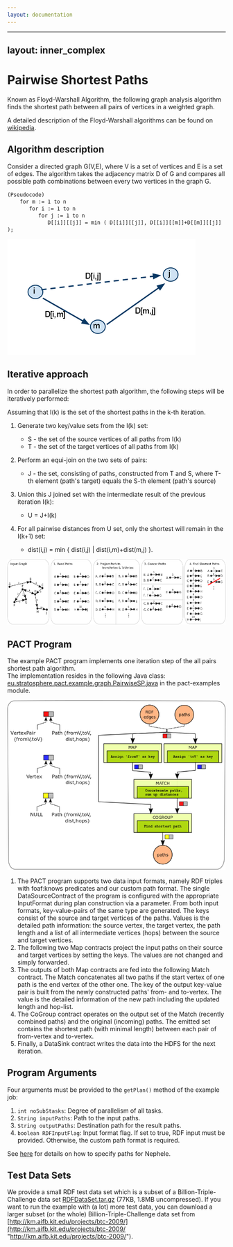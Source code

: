 ```yaml
---
layout: documentation
---
```

---
layout: inner_complex
---


Pairwise Shortest Paths
=======================

Known as Floyd-Warshall Algorithm, the following graph analysis
algorithm finds the shortest path between all pairs of vertices in a
weighted graph.

A detailed description of the Floyd-Warshall algorithms can be found on
[wikipedia](http://en.wikipedia.org/wiki/Floyd-Warshall_algorithm "http://en.wikipedia.org/wiki/Floyd-Warshall_algorithm").

Algorithm description
---------------------

Consider a directed graph G(V,E), where V is a set of vertices and E is
a set of edges. The algorithm takes the adjacency matrix D of G and
compares all possible path combinations between every two vertices in
the graph G.

    (Pseudocode)
        for m := 1 to n
           for i := 1 to n
              for j := 1 to n
                 D[[i]][[j]] = min ( D[[i]][[j]], D[[i]][[m]]+D[[m]][[j]] );

[![](media/wiki//allpairs.png)](media/wiki/allpairs.png "wiki:allpairs.png")

Iterative approach
------------------

In order to parallelize the shortest path algorithm, the following steps
will be iteratively performed:

Assuming that I(k) is the set of the shortest paths in the k-th
iteration.

1.  Generate two key/value sets from the I(k) set:
    -   S - the set of the source vertices of all paths from I(k)
    -   T - the set of the target vertices of all paths from I(k)

2.  Perform an equi-join on the two sets of pairs:
    -   J - the set, consisting of paths, constructed from T and S,
        where T-th element (path's target) equals the S-th element
        (path's source)

3.  Union this J joined set with the intermediate result of the previous
    iteration I(k):
    -   U = J+I(k)

4.  For all pairwise distances from U set, only the shortest will remain
    in the I(k+1) set:
    -   dist(i,j) = min { dist(i,j) | dist(i,m)+dist(m,j) }.

[![](media/wiki/all2all_sp_taskdescription.png)](media/wiki/all2all_sp_taskdescription.png "wiki:all2all_sp_taskdescription.png")

PACT Program
------------

The example PACT program implements one iteration step of the all pairs
shortest path algorithm.   
 The implementation resides in the following Java class:
[eu.stratosphere.pact.example.graph.PairwiseSP.java](https://github.com/stratosphere/stratosphere/blob/master/pact/pact-examples/src/main/java/eu/stratosphere/pact/example/graph/PairwiseSP.java "https://github.com/stratosphere/stratosphere/blob/master/pact/pact-examples/src/main/java/eu/stratosphere/pact/example/graph/PairwiseSP.java")
in the pact-examples module.

[![](media/wiki/all2all_sp_pactprogram.png)](media/wiki/all2all_sp_pactprogram.png "wiki:all2all_sp_pactprogram.png")

1.  The PACT program supports two data input formats, namely RDF triples
    with foaf:knows predicates and our custom path format. The single
    DataSourceContract of the program is configured with the appropriate
    InputFormat during plan construction via a parameter. From both
    input formats, key-value-pairs of the same type are generated. The
    keys consist of the source and target vertices of the paths. Values
    is the detailed path information: the source vertex, the target
    vertex, the path length and a list of all intermediate vertices
    (hops) between the source and target vertices.
2.  The following two Map contracts project the input paths on their
    source and target vertices by setting the keys. The values are not
    changed and simply forwarded.
3.  The outputs of both Map contracts are fed into the following Match
    contract. The Match concatenates all two paths if the start vertex
    of one path is the end vertex of the other one. The key of the
    output key-value pair is built from the newly constructed paths'
    from- and to-vertex. The value is the detailed information of the
    new path including the updated length and hop-list.
4.  The CoGroup contract operates on the output set of the Match
    (recently combined paths) and the original (incoming) paths. The
    emitted set contains the shortest path (with minimal length) between
    each pair of from-vertex and to-vertex.
5.  Finally, a DataSink contract writes the data into the HDFS for the
    next iteration.

Program Arguments
-----------------

Four arguments must be provided to the `getPlan()` method of the example
job:

1.  `int noSubStasks`: Degree of parallelism of all tasks.
2.  `String inputPaths`: Path to the input paths.
3.  `String outputPaths`: Destination path for the result paths.
4.  `boolean RDFInputFlag`: Input format flag. If set to true, RDF input
    must be provided. Otherwise, the custom path format is required.

See
[here](executepactprogram.html "executepactprogram")
for details on how to specify paths for Nephele.

Test Data Sets
--------------

We provide a small RDF test data set which is a subset of a
Billion-Triple-Challenge data set
[RDFDataSet.tar.gz](media/wiki/rdfdataset.tar.gz "wiki:rdfdataset.tar.gz")
(77KB, 1.8MB uncompressed). If you want to run the example with (a lot)
more test data, you can download a larger subset (or the whole)
Billion-Triple-Challenge data set from
[http://km.aifb.kit.edu/projects/btc-2009/](http://km.aifb.kit.edu/projects/btc-2009/ "http://km.aifb.kit.edu/projects/btc-2009/").
